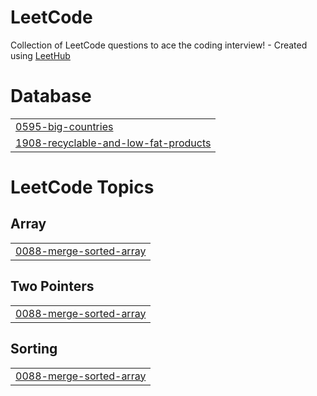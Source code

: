 # LeetCode
Collection of LeetCode questions to ace the coding interview! - Created using [LeetHub](https://github.com/QasimWani/LeetHub)


# Database
|  |
| ------- |
| [0595-big-countries](https://github.com/AliNaqvi110/LeetCode/tree/master/0595-big-countries) |
| [1908-recyclable-and-low-fat-products](https://github.com/AliNaqvi110/LeetCode/tree/master/1908-recyclable-and-low-fat-products) |
<!---LeetCode Topics Start-->
# LeetCode Topics
## Array
|  |
| ------- |
| [0088-merge-sorted-array](https://github.com/AliNaqvi110/LeetCode/tree/master/0088-merge-sorted-array) |
## Two Pointers
|  |
| ------- |
| [0088-merge-sorted-array](https://github.com/AliNaqvi110/LeetCode/tree/master/0088-merge-sorted-array) |
## Sorting
|  |
| ------- |
| [0088-merge-sorted-array](https://github.com/AliNaqvi110/LeetCode/tree/master/0088-merge-sorted-array) |
<!---LeetCode Topics End-->